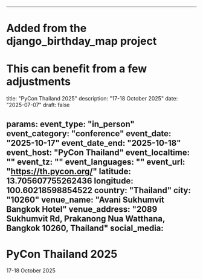 
---
# Added from the django_birthday_map project
# This can benefit from a few adjustments
title: "PyCon Thailand 2025"
description: "17-18 October 2025"
date: "2025-07-07"
draft: false

params:
  event_type: "in_person"
  event_category: "conference"
  event_date: "2025-10-17"
  event_date_end: "2025-10-18"
  event_host: "PyCon Thailand"
  event_localtime: ""
  event_tz: ""
  event_languages: ""
  event_url: "https://th.pycon.org/"
  latitude: 13.705607755262436
  longitude: 100.60218598854522
  country: "Thailand"
  city: "10260"
  venue_name: "Avani Sukhumvit Bangkok Hotel"
  venue_address: "2089 Sukhumvit Rd, Prakanong Nua Watthana, Bangkok 10260, Thailand"
  social_media:
---

# PyCon Thailand 2025

17-18 October 2025
